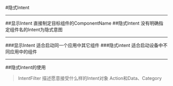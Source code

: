 #隐式Intent


---

##显示Intent
直接制定目标组件的ComponentName
##隐式Intent
没有明确指定组件名的Intent为隐式意图


----------
###显示Intent
适合启动同一个应用中其它组件
###隐式intent
适合启动设备中不同应用中的组件


----------
##隐式Intent的使用

> IntentFilter 描述愿意接受什么样的Intent对象
>Action和Data、Category

